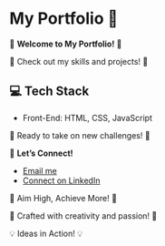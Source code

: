 # My Portfolio 👋

🎉 **Welcome to My Portfolio!** 🎉

🌟 Check out my skills and projects! 🌟

## 💻 Tech Stack
- Front-End: HTML, CSS, JavaScript

🚀 Ready to take on new challenges! 🚀

🤝 **Let’s Connect!**
- [Email me](mailto:dhadigepavankumar@gmail.com)
- [Connect on LinkedIn](https://www.linkedin.com/in/pavan-kumar-a54748195/)

🎯 Aim High, Achieve More! 🎯

🎨 Crafted with creativity and passion! 🎨

💡 Ideas in Action! 💡
